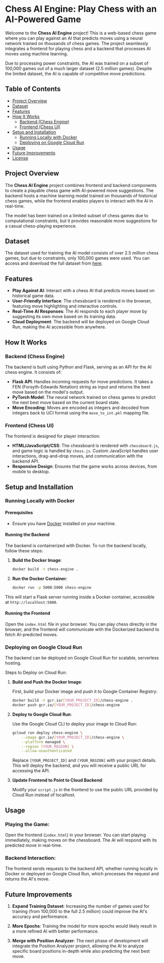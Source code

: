 # Chess AI Engine: Play Chess with an AI-Powered Game

Welcome to the **Chess AI Engine** project! This is a web-based chess game where you can play against an AI that predicts moves using a neural network trained on thousands of chess games. The project seamlessly integrates a frontend for playing chess and a backend that processes AI moves using machine learning.

Due to processing power constraints, the AI was trained on a subset of 100,000 games out of a much larger dataset (2.5 million games). Despite the limited dataset, the AI is capable of competitive move predictions.

## Table of Contents
- [Project Overview](#project-overview)
- [Dataset](#dataset)
- [Features](#features)
- [How It Works](#how-it-works)
  - [Backend (Chess Engine)](#backend-chess-engine)
  - [Frontend (Chess UI)](#frontend-chess-ui)
- [Setup and Installation](#setup-and-installation)
  - [Running Locally with Docker](#running-locally-with-docker)
  - [Deploying on Google Cloud Run](#deploying-on-google-cloud-run)
- [Usage](#usage)
- [Future Improvements](#future-improvements)
- [License](#license)

## Project Overview

The **Chess AI Engine** project combines frontend and backend components to create a playable chess game with AI-powered move suggestions. The backend hosts a machine learning model trained on thousands of historical chess games, while the frontend enables players to interact with the AI in real-time.

The model has been trained on a limited subset of chess games due to computational constraints, but it provides reasonable move suggestions for a casual chess-playing experience.

## Dataset

The dataset used for training the AI model consists of over 2.5 million chess games, but due to constraints, only 100,000 games were used. You can access and download the full dataset from [here](https://database.nikonoel.fr/).

## Features

- **Play Against AI**: Interact with a chess AI that predicts moves based on historical game data.
- **User-Friendly Interface**: The chessboard is rendered in the browser, featuring move highlighting and interactive controls.
- **Real-Time AI Responses**: The AI responds to each player move by suggesting its own move based on its training data.
- **Cloud Deployment**: The backend will be deployed on Google Cloud Run, making the AI accessible from anywhere.

## How It Works

### Backend (Chess Engine)

The backend is built using Python and Flask, serving as an API for the AI chess engine. It consists of:
- **Flask API**: Handles incoming requests for move predictions. It takes a FEN (Forsyth-Edwards Notation) string as input and returns the best move based on the model's output.
- **PyTorch Model**: The neural network trained on chess games to predict the next best move based on the current board state.
- **Move Encoding**: Moves are encoded as integers and decoded from integers back to UCI format using the `move_to_int.pkl` mapping file.

### Frontend (Chess UI)

The frontend is designed for player interaction:
- **HTML/JavaScript/CSS**: The chessboard is rendered with `chessboard.js`, and game logic is handled by `chess.js`. Custom JavaScript handles user interactions, drag-and-drop moves, and communication with the backend API.
- **Responsive Design**: Ensures that the game works across devices, from mobile to desktop.

## Setup and Installation

### Running Locally with Docker

#### Prerequisites
- Ensure you have [Docker](https://www.docker.com/get-started) installed on your machine.

#### Running the Backend

The backend is containerized with Docker. To run the backend locally, follow these steps:

1. **Build the Docker Image**:
   ```bash
   docker build -t chess-engine .
   ```

2. **Run the Docker Container**:
   ```bash
   docker run -p 5000:5000 chess-engine
   ```

This will start a Flask server running inside a Docker container, accessible at `http://localhost:5000`.

#### Running the Frontend

Open the `index.html` file in your browser. You can play chess directly in the browser, and the frontend will communicate with the Dockerized backend to fetch AI-predicted moves.

### Deploying on Google Cloud Run

The backend can be deployed on Google Cloud Run for scalable, serverless hosting.

Steps to Deploy on Cloud Run:

1. **Build and Push the Docker Image**:

   First, build your Docker image and push it to Google Container Registry:

   ```bash
   docker build -t gcr.io/[YOUR_PROJECT_ID]/chess-engine .
   docker push gcr.io/[YOUR_PROJECT_ID]/chess-engine
   ```

2. **Deploy to Google Cloud Run**:

   Use the Google Cloud CLI to deploy your image to Cloud Run:

   ```bash
   gcloud run deploy chess-engine \
       --image gcr.io/[YOUR_PROJECT_ID]/chess-engine \
       --platform managed \
       --region [YOUR_REGION] \
       --allow-unauthenticated
   ```

   Replace `[YOUR_PROJECT_ID]` and `[YOUR_REGION]` with your project details. This will deploy the backend, and you will receive a public URL for accessing the API.

3. **Update Frontend to Point to Cloud Backend**:

   Modify your `script.js` in the frontend to use the public URL provided by Cloud Run instead of localhost.

## Usage

### Playing the Game:

Open the frontend (`index.html`) in your browser. You can start playing immediately, making moves on the chessboard. The AI will respond with its predicted move in real-time.

### Backend Interaction:

The frontend sends requests to the backend API, whether running locally in Docker or deployed on Google Cloud Run, which processes the request and returns the AI's move.

## Future Improvements

1. **Expand Training Dataset**:
   Increasing the number of games used for training (from 100,000 to the full 2.5 million) could improve the AI's accuracy and performance.

2. **More Epochs**:
   Training the model for more epochs would likely result in a more refined AI with better performance.

3. **Merge with Position Analyzer**:
   The next phase of development will integrate the Position Analyzer project, allowing the AI to analyze specific board positions in-depth while also predicting the next best move.
